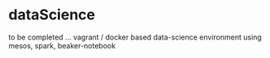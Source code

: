 # dataScience
to be completed ... vagrant / docker based data-science environment using mesos, spark, beaker-notebook
